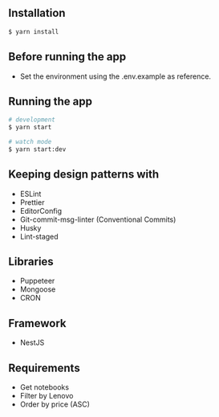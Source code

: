 ## Installation

```bash
$ yarn install
```

## Before running the app

- Set the environment using the .env.example as reference.

## Running the app

```bash
# development
$ yarn start

# watch mode
$ yarn start:dev

```

## Keeping design patterns with

- ESLint
- Prettier
- EditorConfig
- Git-commit-msg-linter (Conventional Commits)
- Husky
- Lint-staged

## Libraries

- Puppeteer
- Mongoose
- CRON

## Framework

- NestJS

## Requirements

- Get notebooks
- Filter by Lenovo
- Order by price (ASC)
